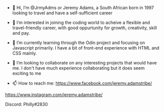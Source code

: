 - 👋 Hi, I’m @JrmyAdms or Jeremy Adams, a South African born in 1997 looking to travel and have a self-sufficient career

- 👀 I’m interested in joining the coding world to acheive a flexible and travel-friendly career, with good oppurtunity for growth, creativity, skill and pay.

- 🌱 I’m currently learning through the Odin project and focusing on Javascript primarily. I have a bit of front-end experience with HTML and CSS mainly.

- 💞️ I’m looking to collaborate on any interesting projects that would have me. I don't have much experience collaborating but it does seem exciting to me

- 📫 How to reach me: 
https://www.facebook.com/jeremy.adamstribe/

https://www.instagram.com/jeremy.adamstribe/

Discord: Philly#2830

<!---
JrmyAdms/JrmyAdms is a ✨ special ✨ repository because its `README.md` (this file) appears on your GitHub profile.
You can click the Preview link to take a look at your changes.
--->
